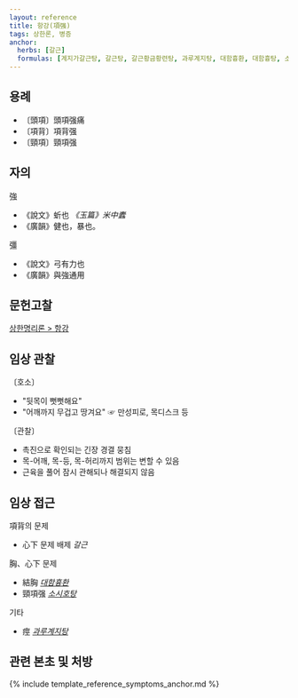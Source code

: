 ```yaml
---
layout: reference
title: 항강(項强)
tags: 상한론, 병증
anchor:
  herbs: [갈근]
  formulas: [계지가갈근탕, 갈근탕, 갈근황금황련탕, 과루계지탕, 대함흉환, 대함흉탕, 소함흉탕]
---
```



## 용례

* 〔頭項〕頭項强痛
* 〔項背〕項背强
* 〔頸項〕頸項强

## 자의

強
* 《說文》蚚也 _《玉篇》米中蠹_
* 《廣韻》健也，暴也。

彊
* 《說文》弓有力也
* 《廣韻》與強通用


## 문헌고찰

[상한명리론 > 항강]({{site.baseurl}}/reference/Books/Etc/상한명리론#항강)



## 임상 관찰

〔호소〕
* "뒷목이 뻣뻣해요"
* "어깨까지 무겁고 땅겨요" ☞ 만성피로, 목디스크 등

〔관찰〕
* 촉진으로 확인되는 긴장 경결 뭉침
* 목-어깨, 목-등, 목-허리까지 범위는 변할 수 있음
* 근육을 풀어 잠시 관해되나 해결되지 않음

## 임상 접근

項背의 문제
* 心下 문제 배제 _갈근_

胸、心下 문제
* 結胸 _[대함흉환]({{site.formulaurl}}/대함흉환)_
* 頸項强 _[소시호탕]({{site.formulaurl}}/소시호탕)_

기타
* 痙 _[과루계지탕]({{site.formulaurl}}/과루계지탕)_



## 관련 본초 및 처방


{% include template_reference_symptoms_anchor.md %}
